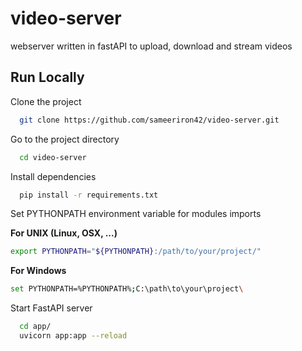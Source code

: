 # video-server
webserver written in fastAPI to upload, download and stream videos
## Run Locally

Clone the project

```bash
  git clone https://github.com/sameeriron42/video-server.git
```

Go to the project directory

```bash
  cd video-server
```

Install dependencies

```bash
  pip install -r requirements.txt
```

Set PYTHONPATH environment variable for modules imports

**For UNIX (Linux, OSX, ...)**
```bash
export PYTHONPATH="${PYTHONPATH}:/path/to/your/project/"
```
**For Windows**
```bash
set PYTHONPATH=%PYTHONPATH%;C:\path\to\your\project\
 ```
Start FastAPI server
```bash
  cd app/
  uvicorn app:app --reload
```
